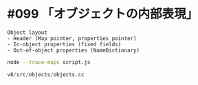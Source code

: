 # #099 「オブジェクトの内部表現」

```text
Object layout
- Header (Map pointer, properties pointer)
- In-object properties (fixed fields)
- Out-of-object properties (NameDictionary)
```

```bash
node --trace-maps script.js
```

```cpp
v8/src/objects/objects.cc
```

